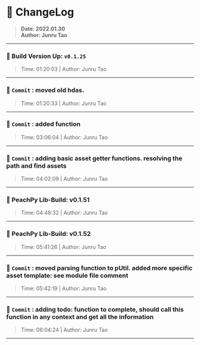 # :hammer: ChangeLog
> __Date: 2022.01.30__<br>
> __Author: Junru Tao__<br>
---

### :electric_plug: Build Version Up: `v0.1.25`
> Time: 01:20:03 | Author: Junru Tao
---


### :electric_plug: `Commit` : moved old hdas.
> Time: 01:20:33 | Author: Junru Tao
---
### :electric_plug: `Commit` : added  function
> Time: 03:06:04 | Author: Junru Tao
---
### :electric_plug: `Commit` : adding basic asset getter functions. resolving the path and find assets
> Time: 04:02:09 | Author: Junru Tao
---
### :electric_plug: PeachPy Lib-Build: v0.1.51
> Time: 04:48:32 | Author: Junru Tao
---


### :electric_plug: PeachPy Lib-Build: v0.1.52
> Time: 05:41:26 | Author: Junru Tao
---


### :electric_plug: `Commit` : moved parsing function to pUtil. added more specific asset template: see  module file comment
> Time: 05:42:19 | Author: Junru Tao
---
### :electric_plug: `Commit` : adding todo:  function to complete, should call this function in any context and get all the information
> Time: 06:04:24 | Author: Junru Tao
---

